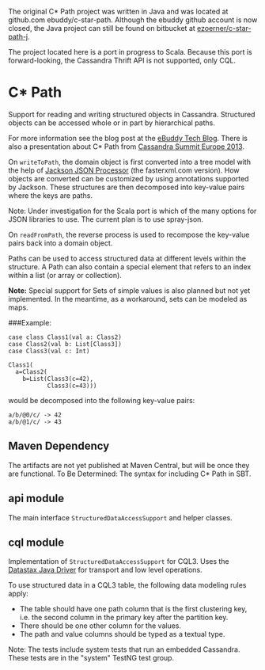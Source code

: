 The original C* Path project was written in Java and was located at github.com ebuddy/c-star-path.
Although the ebuddy github account is now closed, the Java project can still be found on bitbucket
at [ezoerner/c-star-path-j](https://bitbucket.org/ezoerner/c-star-path-j).

The project located here is a port in progress to Scala.
Because this port is forward-looking, the Cassandra Thrift API is not supported, only CQL.

C* Path
=======

Support for reading and writing structured objects in Cassandra.
Structured objects can be accessed whole or in part by hierarchical paths.

For more information see the blog post at the [eBuddy Tech Blog](http://tech.ebuddy.com/2013/10/28/overview-of-c-path/).
There is also a presentation about C* Path from [Cassandra Summit Europe 2013](http://www.slideshare.net/techblog/c-path).

On `writeToPath`, the domain object is first converted into a tree model with the help of
[Jackson JSON Processor](http://wiki.fasterxml.com/JacksonHome) (the fasterxml.com version).
How objects are converted can be customized by using annotations supported by Jackson. These structures are then
decomposed into key-value pairs where the keys are paths.

Note: Under investigation for the Scala port is which of the many options for JSON libraries to use.
The current plan is to use spray-json.

On `readFromPath`, the reverse process is used to recompose the key-value pairs back into a domain object.

Paths can be used to access structured data at different levels within the structure. A Path can also contain a special
element that refers to an index within a list (or array or collection).

**Note:** Special support for Sets of simple values is also planned but not yet implemented.
In the meantime, as a workaround, sets can be modeled as maps.

###Example:

    case class Class1(val a: Class2)
    case Class2(val b: List[Class3])
    case Class3(val c: Int)

    Class1(
      a=Class2(
        b=List(Class3(c=42),
               Class3(c=43)))
               
would be decomposed into the following key-value pairs:

`a/b/@0/c/ -> 42`  
`a/b/@1/c/ -> 43`


Maven Dependency
--------------
The artifacts are not yet published at Maven Central, but will be once they are functional.
To Be Determined: The syntax for including C* Path in SBT.

api module
----------
The main interface `StructuredDataAccessSupport` and helper classes.

cql module
----------
Implementation of `StructuredDataAccessSupport` for CQL3. Uses the
[Datastax Java Driver](https://github.com/datastax/java-driver) for transport and low level operations.

To use structured data in a CQL3 table, the following data modeling rules apply:

* The table should have one path column that is the first clustering key, i.e. the second column in the primary
  key after the partition key.
* There should be one other column for the values.
* The path and value columns should be typed as a textual type.

Note: The tests include system tests that run an embedded Cassandra.
These tests are in the "system" TestNG test group.